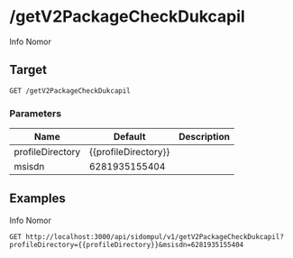 # /getV2PackageCheckDukcapil
Info Nomor


## Target
```
GET /getV2PackageCheckDukcapil
```

### Parameters
Name | Default | Description
--- | --- | ---
profileDirectory | {{profileDirectory}} | 
msisdn | 6281935155404 | 





## Examples
Info Nomor

```
GET http://localhost:3000/api/sidompul/v1/getV2PackageCheckDukcapil?profileDirectory={{profileDirectory}}&msisdn=6281935155404


```

